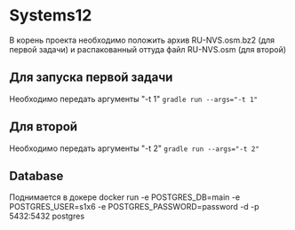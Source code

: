 # Systems12
В корень проекта необходимо положить архив RU-NVS.osm.bz2 (для первой задачи) и распакованный оттуда файл RU-NVS.osm (для второй)
## Для запуска первой задачи 
Необходимо передать аргументы "-t 1" 
`gradle run --args="-t 1"`
## Для второй 
Необходимо передать аргументы "-t 2"
`gradle run --args="-t 2"`
## Database
Поднимается в докере docker run -e POSTGRES_DB=main -e POSTGRES_USER=s1x6 -e POSTGRES_PASSWORD=password -d -p 5432:5432 postgres
